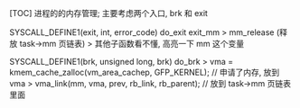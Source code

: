[TOC]
进程的的内存管理; 主要考虑两个入口, brk 和 exit


SYSCALL_DEFINE1(exit, int, error_code)
do_exit
exit_mm
    > mm_release  (释放 task->mm 页链表)
    > 其他子函数看不懂, 高亮一下 mm 这个变量

SYSCALL_DEFINE1(brk, unsigned long, brk)
do_brk
    > vma = kmem_cache_zalloc(vm_area_cachep, GFP_KERNEL); // 申请了内存, 放到 vma
    > vma_link(mm, vma, prev, rb_link, rb_parent); // 放到 task->mm 页链表里面





